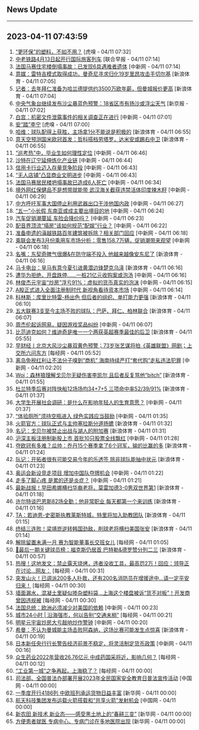 ## News Update
---
2023-04-11 07:43:59
---
1. <a target="_blank" href="https://www.huxiu.com/article/1127807.html">“更环保”的塑料，不如不用？</a> [虎嗅 - 04/11 07:32]
2. <a target="_blank" href="https://www.zaobao.com/realtime/china/story20230411-1381713">中老铁路4月13日起开行国际旅客列车</a> [联合早报 - 04/11 07:14]
3. <a target="_blank" href="http://www.chinanews.com//gj/2023/04-11/9987526.shtml">法国马赛住宅楼倒塌事故：已发现6具遇难者遗体</a> [中新网 - 04/11 07:14]
4. <a target="_blank" href="https://k.sina.cn/article_2018499075_784fda0302001mq8g.html?from=sports&subch=osport">意媒：雷特吉模式取得成功，曼奇尼寻求归化19岁里昂攻击手切尔基</a> [新浪体育 - 04/11 07:05]
5. <a target="_blank" href="https://k.sina.cn/article_2018499075_784fda0302001mq8e.html?from=sports&subch=osport">记者：去年拜仁准备为哈兰德提供约3500万欧年薪，但曼城报价更高</a> [新浪体育 - 04/11 07:04]
6. <a target="_blank" href="https://www.bjnews.com.cn/detail-168116530114488.html">中央气象台继续发布沙尘暴蓝色预警：18省区市有扬沙或浮尘天气</a> [新京报 - 04/11 07:02]
7. <a target="_blank" href="http://www.chinanews.com//gj/2023/04-11/9987524.shtml">白宫：机密文件泄露事件的相关调查正在进行</a> [中新网 - 04/11 07:01]
8. <a target="_blank" href="https://www.huxiu.com/article/1110679.html">安“踏”李宁</a> [虎嗅 - 04/11 07:00]
9. <a target="_blank" href="https://k.sina.cn/article_2018499075_784fda0302001mq8c.html?from=sports&subch=osport">哈维：球队配得上获胜，主场拿1分不能说是积极的</a> [新浪体育 - 04/11 06:55]
10. <a target="_blank" href="https://k.sina.cn/article_2018499075_784fda0302001mq8b.html?from=sports&subch=osport">意天空预测国米欧冠首发：哲科搭档劳塔罗，达米安或踢右中卫</a> [新浪体育 - 04/11 06:55]
11. <a target="_blank" href="http://www.chinanews.com//sh/2023/04-11/9987521.shtml">“巡考热”中，毕业生如何理性定位</a> [中新网 - 04/11 06:46]
12. <a target="_blank" href="http://www.chinanews.com//cj/2023/04-11/9987520.shtml">沙特在辽宁延伸炼化产业链</a> [中新网 - 04/11 06:44]
13. <a target="_blank" href="http://www.chinanews.com//cj/2023/04-11/9987519.shtml">信用卡行业迈入存量竞争阶段</a> [中新网 - 04/11 06:43]
14. <a target="_blank" href="http://www.chinanews.com//cj/2023/04-11/9987517.shtml">“无人店铺”凸显商业文明进步</a> [中新网 - 04/11 06:43]
15. <a target="_blank" href="http://www.chinanews.com//gj/2023/04-11/9987514.shtml">法国马赛居民楼坍塌事故已造成6人死亡</a> [中新网 - 04/11 06:34]
16. <a target="_blank" href="http://www.chinanews.com//sh/2023/04-11/9987512.shtml">境外网红保健品不是想带就能带 武汉海关截获违禁活体印度辣木籽</a> [中新网 - 04/11 06:29]
17. <a target="_blank" href="http://www.chinanews.com//gn/2023/04-11/9987511.shtml">中方呼吁军事大国停止利用武器出口干涉他国内政</a> [中新网 - 04/11 06:27]
18. <a target="_blank" href="http://www.chinanews.com//cj/2023/04-11/9987510.shtml">“五一”小长假 东南亚或成主要出境目的地</a> [中新网 - 04/11 06:24]
19. <a target="_blank" href="http://www.chinanews.com//cj/2023/04-11/9987509.shtml">汽车促销潮蔓延 车险会降价吗？</a> [中新网 - 04/11 06:23]
20. <a target="_blank" href="http://www.chinanews.com//cul/2023/04-11/9987508.shtml">配音界顶流“塌房”该如何规范“配娱”行业？</a> [中新网 - 04/11 06:22]
21. <a target="_blank" href="http://www.chinanews.com//sh/2023/04-11/9987506.shtml">准备申遗的滇越铁路百年建筑被拆除？相关部门回应</a> [中新网 - 04/11 06:18]
22. <a target="_blank" href="http://www.chinanews.com//cj/2023/04-11/9987507.shtml">乘联会发布3月份乘用车市场分析：零售158.7万辆，促销潮带来观望</a> [中新网 - 04/11 06:18]
23. <a target="_blank" href="https://k.sina.cn/article_2018499075_784fda0302001mq7y.html?from=sports&subch=osport">名嘴：东契奇脾气很爆&在防守端不投入 他越来越像安东尼了</a> [新浪体育 - 04/11 06:16]
24. <a target="_blank" href="https://k.sina.cn/article_2018499075_784fda0302001mq7t.html?from=sports&subch=osport">马卡电台：皇马有意今夏引进黄潜边锋楚克乌泽</a> [新浪体育 - 04/11 06:16]
25. <a target="_blank" href="http://www.chinanews.com//cj/2023/04-11/9987505.shtml">遭华为拒绝，开盘跌停……一桩21亿元收购案或泡汤</a> [中新网 - 04/11 06:16]
26. <a target="_blank" href="http://www.chinanews.com//cj/2023/04-11/9987504.shtml">林俊杰元宇宙“炒房”浮亏91%：虚拟的货币真实的泡沫</a> [中新网 - 04/11 06:15]
27. <a target="_blank" href="http://www.chinanews.com//cj/2023/04-11/9987503.shtml">A股正式进入全面注册制时代 新视角看待资本市场</a> [中新网 - 04/11 06:14]
28. <a target="_blank" href="https://k.sina.cn/article_2018499075_784fda0302001mq7r.html?from=sports&subch=osport">科林斯：库里比特雷-杨出色 但后者的组织、单打能力更强</a> [新浪体育 - 04/11 06:10]
29. <a target="_blank" href="https://k.sina.cn/article_2018499075_784fda0302001mq7o.html?from=sports&subch=osport">五大联赛3支至今主场不败的球队：巴萨、拜仁、柏林联合</a> [新浪体育 - 04/11 06:07]
30. <a target="_blank" href="http://www.chinanews.com//cj/2023/04-11/9987501.shtml">周杰伦起诉网易，疑因游戏奖品纠纷</a> [中新网 - 04/11 06:07]
31. <a target="_blank" href="https://k.sina.cn/article_2018499075_784fda0302001mq7h.html?from=sports&subch=osport">比范迪克如何？维迪奇是唯一一个两获英超赛季最佳的后卫</a> [新浪体育 - 04/11 05:55]
32. <a target="_blank" href="https://www.nbd.com.cn/articles/2023-04-10/2752383.html">早财经丨北京大风沙尘暴双黄色预警；73岁张艺谋将拍《英雄联盟》网剧；上交所六问东方</a> [每经网 - 04/11 05:52]
33. <a target="_blank" href="http://www.chinanews.com//cj/2023/04-11/9987500.shtml">离岛免税红利让不法分子嗅到“商机” 海南持续严打“套代购”走私违法犯罪</a> [中新网 - 04/11 02:20]
34. <a target="_blank" href="https://k.sina.cn/article_2018499075_784fda0302001mq6j.html?from=sports&subch=osport">Woj：森林狼理解戈贝尔无疑伤害李凯尔 且后者反复骂他“bitch”</a> [新浪体育 - 04/11 01:55]
35. <a target="_blank" href="https://k.sina.cn/article_2018499075_784fda0302001mq69.html?from=sports&subch=osport">杜兰特季后赛对阵快船12场场均34+7+5 三项命中率52/39/91%</a> [新浪体育 - 04/11 01:37]
36. <a target="_blank" href="http://www.chinanews.com//sh/2023/04-11/9987495.shtml">大学生开展社会调研：是什么在影响年轻人的生育意愿？</a> [中新网 - 04/11 01:37]
37. <a target="_blank" href="http://www.chinanews.com//sh/2023/04-11/9987494.shtml">“体验厕所”须持空瓶进入 绿色实践应当鼓励</a> [中新网 - 04/11 01:35]
38. <a target="_blank" href="https://k.sina.cn/article_2018499075_784fda0302001mq66.html?from=sports&subch=osport">火箭官方：球队正式与主帅塞拉斯分道扬镳</a> [新浪体育 - 04/11 01:32]
39. <a target="_blank" href="https://k.sina.cn/article_2018499075_784fda0302001mq67.html?from=sports&subch=osport">名记：戈贝尔被禁止出战与湖人的附加赛</a> [新浪体育 - 04/11 01:31]
40. <a target="_blank" href="http://www.chinanews.com//cj/2023/04-11/9987493.shtml">沪深主板注册制新股上市 首批10只股票全线飘红</a> [中新网 - 04/11 01:28]
41. <a target="_blank" href="https://k.sina.cn/article_2018499075_784fda0302001mq64.html?from=sports&subch=osport">夺欧冠有多难？瓜帅：乔丹15个赛季拿了6个冠军，输的比赢的多</a> [新浪体育 - 04/11 01:24]
42. <a target="_blank" href="https://k.sina.cn/article_2018499075_784fda0302001mq63.html?from=sports&subch=osport">队记：开拓者很有可能交易今年的乐透签 除非球队能抽中状元</a> [新浪体育 - 04/11 01:23]
43. <a target="_blank" href="http://www.chinanews.com//ty/2023/04-11/9987491.shtml">奥运会新设竞走项目 增加中国队夺牌机会</a> [中新网 - 04/11 01:22]
44. <a target="_blank" href="http://www.chinanews.com//life/2023/04-11/9987490.shtml">走多了脚心疼 是累的还是炎症？</a> [中新网 - 04/11 01:21]
45. <a target="_blank" href="https://k.sina.cn/article_3181157500_bd9c9c7c00101nas6.html?from=sports&subch=pingpang">最新战报！早田希娜横扫华裔老将，莫雷加德3-0男双世界第1</a> [新浪体育 - 04/11 01:18]
46. <a target="_blank" href="https://k.sina.cn/article_2018499075_784fda0302001mq62.html?from=sports&subch=osport">许尔特谈巴恩斯82场全勤：他非常职业 每天都第一个来训练</a> [新浪体育 - 04/11 01:16]
47. <a target="_blank" href="https://k.sina.cn/article_2018499075_784fda0302001mq61.html?from=sports&subch=osport">TA：若迪恩-史密斯执教莱斯特城，特里将加入助教团队</a> [新浪体育 - 04/11 01:15]
48. <a target="_blank" href="https://k.sina.cn/article_3181157500_bd9c9c7c02701nasa.html?from=sports&subch=osport">终结三连败！梁靖崑逆转韩国劲敌，削球老将横扫美国张安</a> [新浪体育 - 04/11 01:14]
49. <a target="_blank" href="https://www.nbd.com.cn/articles/2023-04-10/2753036.html">解除留置未满一月 赛为智能董事长交班女儿</a> [每经网 - 04/11 01:05]
50. <a target="_blank" href="https://k.sina.cn/article_2018499075_784fda0302001mq5y.html?from=sports&subch=osport">🚨最后一期关键球员榜：福克斯仍居首 巴特勒&德罗赞分列二三</a> [新浪体育 - 04/11 00:57]
51. <a target="_blank" href="https://www.nbd.com.cn/articles/2023-04-11/2753112.html">热搜！这地发文：禁止露天烧烤，违者没收工具，最高罚2万！回应：领导正在讨论…网友：</a> [每经网 - 04/11 00:31]
52. <a target="_blank" href="https://www.nbd.com.cn/articles/2023-04-11/2753111.html">突发山火！已调派200多人扑救，还有200名消防员在增援途中…请一定平安归来！</a> [每经网 - 04/11 00:30]
53. <a target="_blank" href="https://www.nbd.com.cn/articles/2023-04-11/2753110.html">墙面漏水，混凝土里疑似掺杂塑料袋…上海这个楼盘被诉“货不对板”！开发商曾因违规被</a> [每经网 - 04/11 00:30]
54. <a target="_blank" href="http://www.chinanews.com//gj/2023/04-11/9987488.shtml">法国总统：欧洲必须减少对美国的依赖</a> [中新网 - 04/11 00:23]
55. <a target="_blank" href="https://www.nbd.com.cn/articles/2023-04-10/2752704.html">城市24小时 | 沿海强市，何以告别“交通末梢”</a> [每经网 - 04/11 00:21]
56. <a target="_blank" href="http://www.chinanews.com//cj/2023/04-11/9987487.shtml">明星元宇宙炒房大亏敲响炒作警钟</a> [中新网 - 04/11 00:20]
57. <a target="_blank" href="https://k.sina.cn/article_2018499075_784fda0302001mq5h.html?from=sports&subch=osport">希曼：不认为曼城能主场击败阿森纳，这场比赛可能发生点惊喜</a> [新浪体育 - 04/11 00:19]
58. <a target="_blank" href="http://www.chinanews.com//cj/2023/04-11/9987486.shtml">日本新任央行行长警告经济前景不稳定，将灵活制定货币政策</a> [中新网 - 04/11 00:16]
59. <a target="_blank" href="https://www.nbd.com.cn/articles/2023-04-10/2752999.html">众生药业2022年营收26.76亿元 中成药国采将近，影响几何？</a> [每经网 - 04/11 00:12]
60. <a target="_blank" href="https://www.nbd.com.cn/articles/2023-04-10/2753097.html">“工业第一城”之争再起，上海稳了？</a> [每经网 - 04/11 00:00]
61. <a target="_blank" href="http://news.china.com.cn/2023-04/11/content_85222086.htm">司法部、全国普法办部署开展2023年全民国家安全教育日普法宣传活动</a> [中国网 - 04/11 00:00]
62. <a target="_blank" href="http://www.news.cn/politics/2023-04/11/c_1129510379.htm">一季度开行4186列 中欧班列承运货物日益丰富</a> [新华网 - 04/11 00:00]
63. <a target="_blank" href="http://news.china.com.cn/2023-04/11/content_85222071.htm">航天科技集团发布运载火箭搭载和“共享火箭”发射机会</a> [中国网 - 04/11 00:00]
64. <a target="_blank" href="http://www.news.cn/politics/2023-04/11/c_1129510334.htm">新农田 新技术 新业态——感受黑土地上的“春耕三变”</a> [新华网 - 04/11 00:00]
65. <a target="_blank" href="http://www.news.cn/politics/2023-04/11/c_1129510392.htm">方便患者就医 专病中心、专病门诊在多地医院出现</a> [新华网 - 04/11 00:00]
